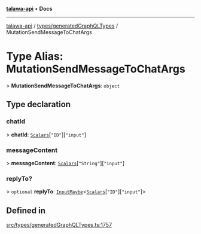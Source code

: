 [**talawa-api**](../../../README.md) • **Docs**

***

[talawa-api](../../../modules.md) / [types/generatedGraphQLTypes](../README.md) / MutationSendMessageToChatArgs

# Type Alias: MutationSendMessageToChatArgs

\> **MutationSendMessageToChatArgs**: `object`

## Type declaration

### chatId

\> **chatId**: [`Scalars`](Scalars.md)\[`"ID"`\]\[`"input"`\]

### messageContent

\> **messageContent**: [`Scalars`](Scalars.md)\[`"String"`\]\[`"input"`\]

### replyTo?

\> `optional` **replyTo**: [`InputMaybe`](InputMaybe.md)\<[`Scalars`](Scalars.md)\[`"ID"`\]\[`"input"`\]\>

## Defined in

[src/types/generatedGraphQLTypes.ts:1757](https://github.com/PalisadoesFoundation/talawa-api/blob/f4877b986932181336f42a7336754de05976cd97/src/types/generatedGraphQLTypes.ts#L1757)

